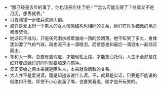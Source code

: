 - “那已经是去年的事了，你也该把它往了吧！”“怎么可能忘得了？往事又不是月历，想丢就丢。”
- 只要踏错一步便兵败如山倒。
- 或许是爱上同一个男人的女人情感结构也相同的关系，她们在许多细微的地方都很契合。
- 她话已不成句，只能任凭泪水顺着皱成一团的脸滑落。她不知哭了多久，身体犹如泄了气的气球，再也流不出一滴眼泪。而情感也和最后一滴泪水一起倾泻而出。
- 车和人一样，总要有些瑕疵，才能轻松上路，才能放心托付。人生不全然是在红灯变成绿灯的同时就要加速向前冲。
- 反正婆媳之间本来就是陌生人，本来就像情敌的关系。
- 大人并不是爱说谎，而是知道该说什么谎。不，就算是实话，只要是不能说的就绝口不提，即使不小心说溜了嘴，也要笑着说，刚才是开玩笑的。
